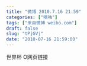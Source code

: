 ```yaml
---
title: "微博 2010.7.16 21:59"
categories: ["嘀咕"]
tags: ["来自微博 weibo.com"]
draft: false
slug: "tPjGVj"
date: "2010-07-16 21:59:00"
---
```


<p>世界杯  O网页链接 ​​​​</p>
